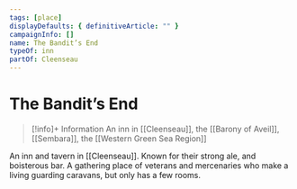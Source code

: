 ```yaml
---
tags: [place]
displayDefaults: { definitiveArticle: "" }
campaignInfo: []
name: The Bandit’s End
typeOf: inn
partOf: Cleenseau
---
```

# The Bandit’s End
>[!info]+ Information
> An  inn in [[Cleenseau]], the [[Barony of Aveil]], [[Sembara]], the [[Western Green Sea Region]]

An inn and tavern in [[Cleenseau]]. Known for their strong ale, and boisterous bar. A gathering place of veterans and mercenaries who make a living guarding caravans, but only has a few rooms. 
